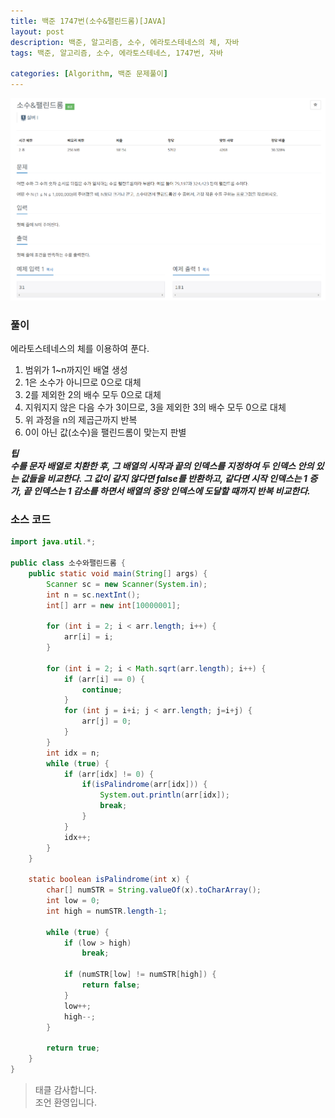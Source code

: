 ```yaml
---
title: 백준 1747번(소수&팰린드롬)[JAVA]
layout: post
description: 백준, 알고리즘, 소수, 에라토스테네스의 체, 자바
tags: 백준, 알고리즘, 소수, 에라토스테네스, 1747번, 자바

categories: [Algorithm, 백준 문제풀이]
---
```


![img](/assets/img/1747.png)<br/>


### __풀이__
에라토스테네스의 체를 이용하여 푼다.
1. 범위가 1~n까지인 배열 생성
1. 1은 소수가 아니므로 0으로 대체
1. 2를 제외한 2의 배수 모두 0으로 대체
1. 지워지지 않은 다음 수가 3이므로, 3을 제외한 3의 배수 모두 0으로 대체
1. 위 과정을 n의 제곱근까지 반복
1. 0이 아닌 값(소수)을 팰린드롬이 맞는지 판별

___팁___
<br/>
___수를 문자 배열로 치환한 후, 그 배열의 시작과 끝의 인덱스를 지정하여 두 인덱스 안의 있는 값들을 비교한다. 그 값이 같지 않다면 false를 반환하고, 같다면 시작 인덱스는 1 증가, 끝 인덱스는 1 감소를 하면서 배열의 중앙 인덱스에 도달할 때까지 반복 비교한다.___



### __소스 코드__ 

```java
import java.util.*;

public class 소수와팰린드롬 {
	public static void main(String[] args) {
		Scanner sc = new Scanner(System.in);
		int n = sc.nextInt();
		int[] arr = new int[10000001];
		
		for (int i = 2; i < arr.length; i++) {
			arr[i] = i;
		}
		
		for (int i = 2; i < Math.sqrt(arr.length); i++) {
			if (arr[i] == 0) {
				continue;
			}
			for (int j = i+i; j < arr.length; j=i+j) {
				arr[j] = 0;
			}
		}
		int idx = n;
		while (true) {
			if (arr[idx] != 0) {
				if(isPalindrome(arr[idx])) {
					System.out.println(arr[idx]);
					break;
				}
			}
			idx++;
		}
	}
	
	static boolean isPalindrome(int x) {
		char[] numSTR = String.valueOf(x).toCharArray();
		int low = 0;
		int high = numSTR.length-1;
		
		while (true) {
			if (low > high)
				break;
			
			if (numSTR[low] != numSTR[high]) {
				return false;
			}
			low++;
			high--;
		}
		
		return true;
	}
}
```

> 태클 감사합니다.<br/>
> 조언 환영입니다.
